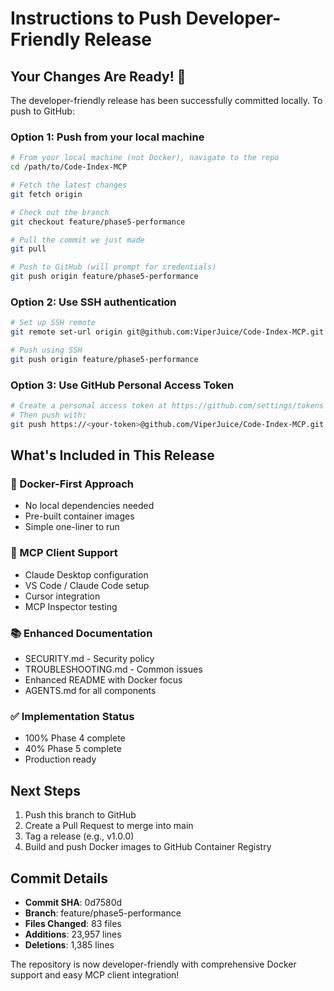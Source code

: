 # Instructions to Push Developer-Friendly Release

## Your Changes Are Ready! 🎉

The developer-friendly release has been successfully committed locally. To push to GitHub:

### Option 1: Push from your local machine

```bash
# From your local machine (not Docker), navigate to the repo
cd /path/to/Code-Index-MCP

# Fetch the latest changes
git fetch origin

# Check out the branch
git checkout feature/phase5-performance

# Pull the commit we just made
git pull

# Push to GitHub (will prompt for credentials)
git push origin feature/phase5-performance
```

### Option 2: Use SSH authentication

```bash
# Set up SSH remote
git remote set-url origin git@github.com:ViperJuice/Code-Index-MCP.git

# Push using SSH
git push origin feature/phase5-performance
```

### Option 3: Use GitHub Personal Access Token

```bash
# Create a personal access token at https://github.com/settings/tokens
# Then push with:
git push https://<your-token>@github.com/ViperJuice/Code-Index-MCP.git feature/phase5-performance
```

## What's Included in This Release

### 🐳 Docker-First Approach
- No local dependencies needed
- Pre-built container images
- Simple one-liner to run

### 🔌 MCP Client Support
- Claude Desktop configuration
- VS Code / Claude Code setup
- Cursor integration
- MCP Inspector testing

### 📚 Enhanced Documentation
- SECURITY.md - Security policy
- TROUBLESHOOTING.md - Common issues
- Enhanced README with Docker focus
- AGENTS.md for all components

### ✅ Implementation Status
- 100% Phase 4 complete
- 40% Phase 5 complete
- Production ready

## Next Steps

1. Push this branch to GitHub
2. Create a Pull Request to merge into main
3. Tag a release (e.g., v1.0.0)
4. Build and push Docker images to GitHub Container Registry

## Commit Details

- **Commit SHA**: 0d7580d
- **Branch**: feature/phase5-performance
- **Files Changed**: 83 files
- **Additions**: 23,957 lines
- **Deletions**: 1,385 lines

The repository is now developer-friendly with comprehensive Docker support and easy MCP client integration!